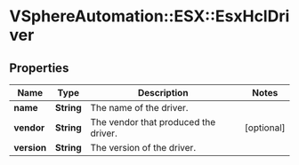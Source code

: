 # VSphereAutomation::ESX::EsxHclDriver

## Properties
Name | Type | Description | Notes
------------ | ------------- | ------------- | -------------
**name** | **String** | The name of the driver. | 
**vendor** | **String** | The vendor that produced the driver. | [optional] 
**version** | **String** | The version of the driver. | 


